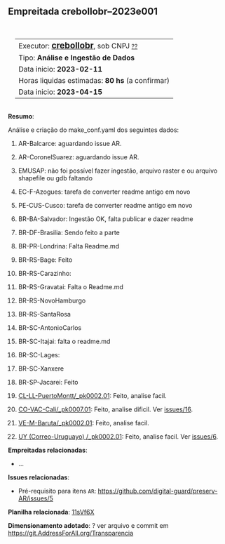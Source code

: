 ## Empreitada crebollobr–2023e001

<aside>
<table align="right" style="padding: 1em">
<tr><td>Executor: <a target="_git" title="link para o git-user do executor" href="https://github.com/crebollobr"><big><b>crebollobr</b></big></a>, sob CNPJ  <small><a target="_cnpj" title="CNPJ contratado como executor" href="https://github.com/crebollobr">??</a></small>
</td></tr>
<tr><td>  Tipo: <b>Análise e Ingestão de Dados</b>   </td></tr>
<tr><td>  Data inicio: <b>2023-02-11</b>   </td></tr>
<tr><td>  Horas liquidas estimadas: <b>80 hs</b> (a confirmar)  </td></tr>
<tr><td>  Data inicio: <b>2023-04-15</b>   </td></tr>
</table>
</aside>

**Resumo**: 

Análise e criação do make_conf.yaml dos seguintes dados:

1. AR-Balcarce: aguardando issue AR.

1. AR-CoronelSuarez: aguardando issue AR.

2. EMUSAP: não foi possível fazer ingestão, arquivo raster e ou arquivo shapefile ou gdb faltando

1. EC-F-Azogues: tarefa de converter readme antigo em novo

1. PE-CUS-Cusco: tarefa de converter readme antigo em novo

1. BR-BA-Salvador: Ingestão OK, falta publicar e dazer readme
1. BR-DF-Brasilia: Sendo feito a parte
1. BR-PR-Londrina: Falta Readme.md
1. BR-RS-Bage: Feito
1. BR-RS-Carazinho: 
1. BR-RS-Gravatai: Falta o Readme.md
1. BR-RS-NovoHamburgo
1. BR-RS-SantaRosa
1. BR-SC-AntonioCarlos
1. BR-SC-Itajai: falta o readme.md
1. BR-SC-Lages: 
1. BR-SC-Xanxere
1. BR-SP-Jacarei: Feito

1. [CL-LL-PuertoMontt/_pk0002.01](https://github.com/digital-guard/preserv-CL/tree/main/data/LL/PuertoMontt/_pk0002.01): Feito, analise facil.

1. [CO-VAC-Cali/_pk0007.01](https://github.com/digital-guard/preserv-CO/tree/main/data/VAC/Cali/_pk0007.01): Feito, analise dificil. Ver [issues/16](https://github.com/digital-guard/preserv-CO/issues/16). 

1. [VE-M-Baruta/_pk0002.01](https://github.com/digital-guard/preserv-VE/tree/main/data/M/Baruta/_pk0002.01): Feito, analise facil. 

1. [UY (Correo-Uruguayo) /_pk0002.01](https://github.com/digital-guard/preserv-UY/tree/main/data/_pk0002.01): Feito, analise facil.  Ver [issues/6](https://github.com/digital-guard/preserv-UY/issues/6). 

**Empreitadas relacionadas**: 
* ... 

**Issues relacionadas**:

* Pré-requisito para itens `AR`: https://github.com/digital-guard/preserv-AR/issues/5

**Planilha relacionada**: [11sVf6X](https://docs.google.com/spreadsheets/d/11sVf6Xx9QBfs0sFO7p2Iyu-djnLUwkmBTl56wHbtl4E/)

**Dimensionamento adotado**: ? ver arquivo e commit em https://git.AddressForAll.org/Transparencia
